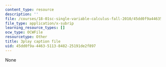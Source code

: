 ```yaml
---
content_type: resource
description: ''
file: /courses/18-01sc-single-variable-calculus-fall-2010/45dd0f9a44635113848225191de2f897_zUEuKrxgHws.vtt
file_type: application/x-subrip
learning_resource_types: []
ocw_type: OCWFile
resourcetype: Other
title: 3play caption file
uid: 45dd0f9a-4463-5113-8482-25191de2f897
---
```

None

